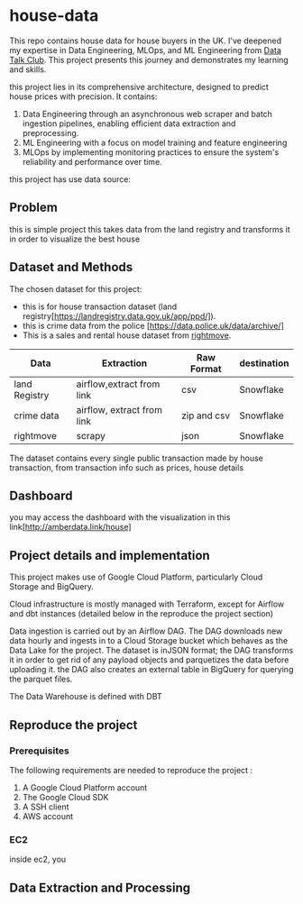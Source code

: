 # house-data

This repo contains house data for house buyers in the UK. I've deepened my expertise in Data Engineering, MLOps, and ML Engineering from [Data Talk Club](https://datatalks.club/). This project presents this journey and demonstrates my learning and skills.

this project lies in its comprehensive architecture, designed to predict house prices with precision. It contains:
1. Data Engineering through an asynchronous web scraper and batch ingestion pipelines, enabling efficient data extraction and preprocessing.
2. ML Engineering with a focus on model training and feature engineering
3. MLOps by implementing monitoring practices to ensure the system's reliability and performance over time.

this project has use data source:

## Problem
this is simple project this takes data from the land registry and transforms it in order to visualize the best house

## Dataset and Methods
The chosen dataset for this project:
- this is for house transaction dataset (land registry[https://landregistry.data.gov.uk/app/ppd/]).
- this is crime data from the police [https://data.police.uk/data/archive/]
- This is a sales and rental house dataset from [rightmove](https://www.rightmove.co.uk/).

| Data | Extraction | Raw Format | destination |
| --------- | --------- | ---------- | --------- |
| land Registry | airflow,extract from link | csv | Snowflake |
| crime data | airflow, extract from link | zip and csv | Snowflake |
| rightmove | scrapy | json | Snowflake |

The dataset contains every single public transaction made by house transaction, from transaction info such as prices, house details

## Dashboard

you may access the dashboard with the visualization in this link[http://amberdata.link/house]


## Project details and implementation

This project makes use of Google Cloud Platform, particularly Cloud Storage and BigQuery.

Cloud infrastructure is mostly managed with Terraform, except for Airflow and dbt instances (detailed below in the reproduce the project section)

Data ingestion is carried out by an Airflow DAG. The DAG downloads new data hourly and ingests in to a Cloud Storage bucket which behaves as the Data Lake for the project. The dataset is inJSON format;  the DAG transforms it in order to get rid of any payload objects and parquetizes the data before uploading it. the DAG also creates an external table in BigQuery for querying the parquet files.

The Data Warehouse is defined with DBT

## Reproduce the project
### Prerequisites
The following requirements are needed to reproduce the project :
1. A Google Cloud Platform account
2. The Google Cloud SDK
3. A SSH client
4. AWS account

### EC2

inside ec2, you

## Data Extraction and Processing
